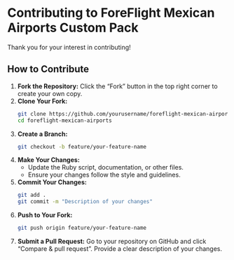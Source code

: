 # Contributing to ForeFlight Mexican Airports Custom Pack

Thank you for your interest in contributing!

## How to Contribute

1. **Fork the Repository:** Click the “Fork” button in the top right corner to create your own copy.
1. **Clone Your Fork:**  
   ```bash
   git clone https://github.com/yourusername/foreflight-mexican-airports.git
   cd foreflight-mexican-airports
   ```
1. **Create a Branch:**
   ```bash
   git checkout -b feature/your-feature-name
   ```
1. **Make Your Changes:**
   - Update the Ruby script, documentation, or other files.
   - Ensure your changes follow the style and guidelines.
1. **Commit Your Changes:**
   ```bash
   git add .
   git commit -m "Description of your changes"
   ```
1. **Push to Your Fork:**
   ```bash
   git push origin feature/your-feature-name
   ```
1. **Submit a Pull Request:** Go to your repository on GitHub and click “Compare & pull request”. Provide a clear description of your changes.
